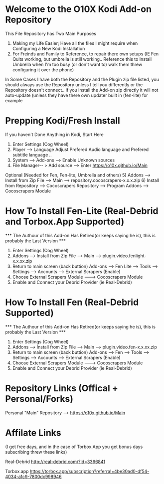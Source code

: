 # Welcome to the O10X Kodi Add-on Repository 

This File Repository has Two Main Purposes 
1) Making my Life Easier; Have all the files I might require when Configuring a New Kodi Installation
2) For Freinds and Family to Reference, to repair there own setups (IE Fen Quits working, but umbrella is still working.. Reference this to Install Umbrella when I'm too busy (or don't want to) walk them threw configuring it over the phone)

In Some Cases I have both the Repository and the Plugin zip file listed, you should always use the Repository unless I tell you differently or the Repository doesn't connect.. if you install the Add-on zip directly it will not auto-update (unless they have there own updater built in (fen-lite) for example


# Prepping Kodi/Fresh Install
If you haven't Done Anything in Kodi, Start Here
1) Enter Settings (Cog Wheel)
2) Player --> Language Adjust Prefered Audio language and Prefered subtitle language ..
3) System --> Add-ons --> Enable Unknown sources
4) File Manager-- > Add source --> Enter https://o10x.github.io/Main

Optional (Needed for Fen, Fen-lite, Umbrella and others)
5) Addons --> Install from Zip File --> Main --> repository.cocoscrapers-x.x.x.zip
6) Install from Repository --> Cocoscrapers Repository --> Program Addons --> Cocoscrapers Module


# How To Install Fen-Lite (Real-Debrid and Torbox.App Supported)
*** The Authour of this Add-on Has Retired(or keeps saying he is), this is probably the Last Version ***
1) Enter Settings (Cog Wheel)
2) Addons --> Install from Zip File --> Main --> plugin.video.fenlight-x.x.xx.zip
3) Return to main screen (back buttion) Add-ons --> Fen Lite --> Tools --> Settings --> Accounts --> External Scrapers (Enable)
8) Choose External Scrapers Module ---> Cocoscrapers Module
9) Enable and Connect your Debrid Provider (ie Real-Debrid)


# How To Install Fen (Real-Debrid Supported)
*** The Authour of this Add-on Has Retired(or keeps saying he is), this is probably the Last Version ***
1) Enter Settings (Cog Wheel)
2) Addons --> Install from Zip File --> Main --> plugin.video.fen-x.x.xx.zip
3) Return to main screen (back buttion) Add-ons --> Fen --> Tools --> Settings --> Accounts --> External Scrapers (Enable)
8) Choose External Scrapers Module ---> Cocoscrapers Module
9) Enable and Connect your Debrid Provider (ie Real-Debrid)

# Repository Links (Offical + Personal/Forks)
Personal 
"Main" Repository --> https://o10x.github.io/Main

# Affilate Links 
(I get free days, and in the case of Torbox.App you get bonus days subscribing threw these links)

Real-Debrid
http://real-debrid.com/?id=3366841

Torbox.app
https://torbox.app/subscription?referral=4be30ad0-df54-4034-a1c9-7800dc998946
